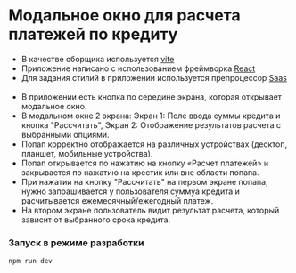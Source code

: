 <h1>Модальное окно для расчета платежей по кредиту</h1>

- В качестве сборщика используется [vite](https://vitejs.dev/)
- Приложение написано с использованием фреймворка [React](https://react.dev/)
- Для задания стилий в приложении используется препроцессор [Saas](https://sass-lang.com/)
  <br>
  <br>
- В приложении есть кнопка по середине экрана, которая открывает модальное окно.
- В модальном окне 2 экрана: Экран 1: Поле ввода суммы кредита и кнопка "Рассчитать", Экран 2: Отображение результатов расчета с выбранными опциями.
- Попап корректно отображается на различных устройствах (десктоп, планшет, мобильные устройства).
- Попап открывается по нажатию на кнопку «Расчет платежей» и закрывается по нажатию на крестик или вне области попапа.
- При нажатии на кнопку "Рассчитать" на первом экране попапа, нужно запрашивается у пользователя суммуа кредита и расчитывается ежемесячный/ежегодный платеж.
- На втором экране пользователь видит результат расчета, который зависит от выбранного срока кредита.

### Запуск в режиме разработки

```
npm run dev
```
